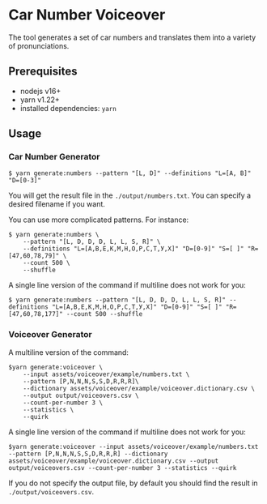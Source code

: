 # Car Number Voiceover

The tool generates a set of car numbers and translates them into a
variety of pronunciations.

## Prerequisites

* nodejs v16+
* yarn v1.22+
* installed dependencies: `yarn`

## Usage

### Car Number Generator

```shell
$ yarn generate:numbers --pattern "[L, D]" --definitions "L=[A, B]" "D=[0-3]"
```

You will get the result file in the `./output/numbers.txt`. You can
specify a desired filename if you want.

You can use more complicated patterns. For instance:

```shell
$ yarn generate:numbers \
    --pattern "[L, D, D, D, L, L, S, R]" \
    --definitions "L=[А,В,Е,К,М,Н,О,Р,С,Т,У,Х]" "D=[0-9]" "S=[ ]" "R=[47,60,78,79]" \
    --count 500 \
    --shuffle
```

A single line version of the command if multiline does not work for
you:

```shell
$ yarn generate:numbers --pattern "[L, D, D, D, L, L, S, R]" --definitions "L=[А,В,Е,К,М,Н,О,Р,С,Т,У,Х]" "D=[0-9]" "S=[ ]" "R=[47,60,78,177]" --count 500 --shuffle
```

### Voiceover Generator

A multiline version of the command:

```shell
$yarn generate:voiceover \
    --input assets/voiceover/example/numbers.txt \
    --pattern [P,N,N,N,S,S,D,R,R,R]\ 
    --dictionary assets/voiceover/example/voiceover.dictionary.csv \
    --output output/voiceovers.csv \
    --count-per-number 3 \
    --statistics \
    --quirk
```

A single line version of the command if multiline does not work for
you:

```shell
$yarn generate:voiceover --input assets/voiceover/example/numbers.txt --pattern [P,N,N,N,S,S,D,R,R,R] --dictionary assets/voiceover/example/voiceover.dictionary.csv --output output/voiceovers.csv --count-per-number 3 --statistics --quirk
```

If you do not specify the output file, by default you should find the
result in `./output/voiceovers.csv`.